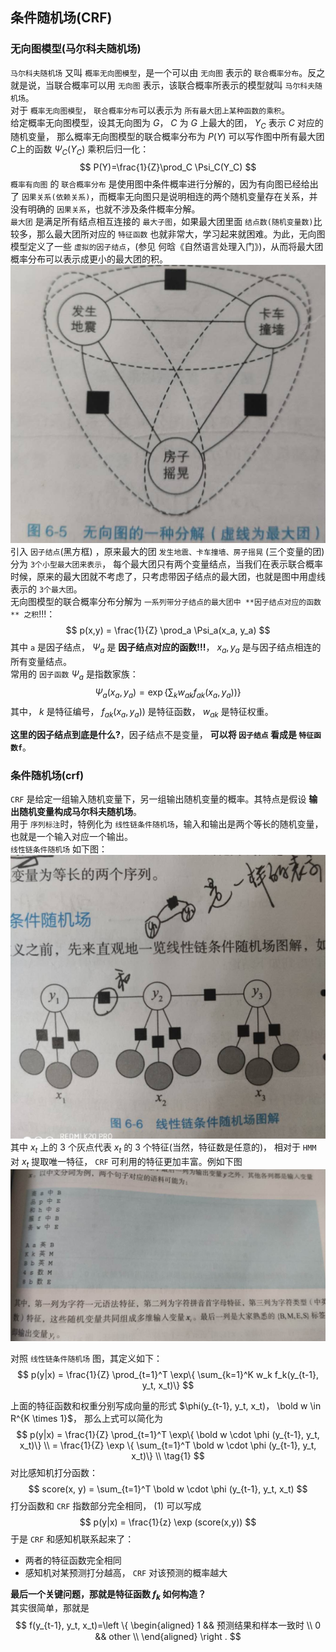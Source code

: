 ## 条件随机场(CRF)

### 无向图模型(马尔科夫随机场)
`马尔科夫随机场` 又叫 `概率无向图模型`，是一个可以由 `无向图` 表示的 `联合概率分布`。反之就是说，当联合概率可以用 `无向图` 表示，该联合概率所表示的模型就叫 `马尔科夫随机场`。  
对于 `概率无向图模型`， `联合概率分布`可以表示为 `所有最大团上某种函数的乘积`。  
给定概率无向图模型，设其无向图为 $G$， $C$ 为 $G$ 上最大的团， $Y_C$ 表示 $C$ 对应的随机变量， 那么概率无向图模型的联合概率分布为 $P(Y)$ 可以写作图中所有最大团 $C$上的函数 $\Psi_C(Y_C)$ 乘积后归一化：
$$
P(Y)=\frac{1}{Z}\prod_C \Psi_C(Y_C) 
$$
`概率有向图` 的 `联合概率分布` 是使用图中条件概率进行分解的，因为有向图已经给出了 `因果关系(依赖关系)`，而概率无向图只是说明相连的两个随机变量存在关系，并没有明确的 `因果关系`，也就不涉及条件概率分解。  
`最大团` 是满足所有结点相互连接的 `最大子图`，如果最大团里面 `结点数(随机变量数)`比较多，那么最大团所对应的 `特征函数` 也就非常大，学习起来就困难。为此，无向图模型定义了一些 `虚拟的因子结点`，(参见 何晗《自然语言处理入门》)，从而将最大团概率分布可以表示成更小的最大团的积。  
![1](../pic/crf_1.png)  
引入 `因子结点`(黑方框) ，原来最大的团 `发生地震、卡车撞墙、房子摇晃` (三个变量的团) 分为 `3个小型最大团来表示`， 每个最大团只有两个变量结点，当我们在表示联合概率时候，原来的最大团就不考虑了，只考虑带因子结点的最大团，也就是图中用虚线表示的 `3个最大团`。  
无向图模型的联合概率分布分解为 `一系列带分子结点的最大团中 **因子结点对应的函数** 之积`!!!：  
$$
p(x,y) = \frac{1}{Z} \prod_a \Psi_a(x_a, y_a)
$$
其中 `a` 是因子结点， $\Psi_a$ 是 **因子结点对应的函数!!!**， $x_a, y_a$ 是与因子结点相连的所有变量结点。  
常用的 `因子函数` $\Psi_a$ 是指数家族：
$$
\Psi_a(x_a, y_a) = \exp \{\sum_k w_{ak} f_{ak}(x_a, y_a)) \}
$$
其中， $k$ 是特征编号， $f_{ak}(x_a, y_a))$ 是特征函数， $w_{ak}$ 是特征权重。  

**这里的因子结点到底是什么?**，因子结点不是变量， **可以将 `因子结点` 看成是 `特征函数f`**。  

### 条件随机场(crf)
`CRF` 是给定一组输入随机变量下，另一组输出随机变量的概率。其特点是假设 **输出随机变量构成马尔科夫随机场**。  
用于 `序列标注`时，特例化为 `线性链条件随机场`，输入和输出是两个等长的随机变量，也就是一个输入对应一个输出。  
`线性链条件随机场` 如下图：   
![2](../pic/crf_2.png)
其中 $x_t$ 上的 3 个灰点代表 $x_t$ 的 3 个特征(当然，特征数是任意的)， 相对于 `HMM` 对 $x_t$ 提取唯一特征， `CRF` 可利用的特征更加丰富。例如下图  
![3](../pic/crf_3.png)

对照 `线性链条件随机场` 图，其定义如下：
$$
p(y|x) = \frac{1}{Z} \prod_{t=1}^T \exp\{ \sum_{k=1}^K w_k f_k(y_{t-1}, y_t, x_t)\}
$$

上面的特征函数和权重分别写成向量的形式 $\phi(y_{t-1}, y_t, x_t)， \bold w \in R^{K \times 1}$， 那么上式可以简化为
$$
p(y|x) = \frac{1}{Z} \prod_{t=1}^T \exp\{ \bold w \cdot \phi (y_{t-1}, y_t, x_t)\}  \\
= \frac{1}{Z} \exp \{ \sum_{t=1}^T  \bold w \cdot \phi (y_{t-1}, y_t, x_t)\}  \\  \tag{1}
$$
对比感知机打分函数：
$$
score(x, y) = \sum_{t=1}^T  \bold w \cdot \phi (y_{t-1}, y_t, x_t)
$$
打分函数和 `CRF` 指数部分完全相同， $(1)$ 可以写成
$$
p(y|x) = \frac{1}{z} \exp (score(x,y))
$$
于是 `CRF` 和感知机联系起来了：  
- 两者的特征函数完全相同
- 感知机对某预测打分越高， `CRF` 对该预测的概率越大

**最后一个关键问题，那就是特征函数 $f_k$ 如何构造？**  
其实很简单，那就是 
$$
f(y_{t-1}, y_t, x_t)=\left \{
\begin{aligned}
1 &&   预测结果和样本一致时 \\
0 &&  other \\
\end{aligned}
\right .
$$



